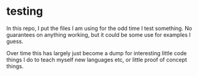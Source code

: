 # testing
In this repo, I put the files I am using for the odd time I test something. No guarantees on anything working, but it could be some use for examples I guess.

Over time this has largely just become a dump for interesting little code things I do to teach myself new languages etc, or little proof of concept things.
